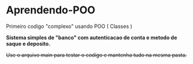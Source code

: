 # Aprendendo-POO
Primeiro codigo "complexo" usando POO ( Classes ) 

**Sistema simples de "banco" com autenticacao de conta e metodo de saque e deposito.**

~~Use o arquivo main para testar o codigo e mantenha tudo na mesma pasta.~~